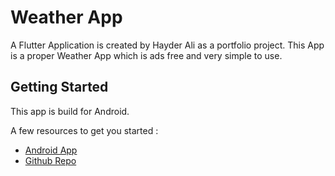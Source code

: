 # Weather App

A Flutter Application is created by Hayder Ali as a portfolio project. This App is a proper Weather App which is ads free and very simple to use.

## Getting Started

This app is build for Android.

A few resources to get you started :

- [Android App](https://drive.google.com/file/d/1R1z3Z8J102TZ0Thyu3hmiWNuoB-Zfyxx/view?usp=share_link)
- [Github Repo](https://github.com/hyderali0889/weather_app)
